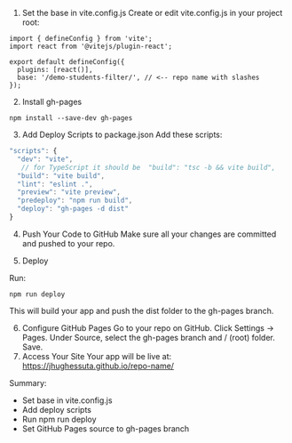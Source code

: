 1. Set the base in vite.config.js
   Create or edit vite.config.js in your project root:

```
import { defineConfig } from 'vite';
import react from '@vitejs/plugin-react';

export default defineConfig({
  plugins: [react()],
  base: '/demo-students-filter/', // <-- repo name with slashes
});
```

2. Install gh-pages

```
npm install --save-dev gh-pages
```

3. Add Deploy Scripts to package.json
   Add these scripts:

```js
"scripts": {
  "dev": "vite",
   // for TypeScript it should be  "build": "tsc -b && vite build",
  "build": "vite build",
  "lint": "eslint .",
  "preview": "vite preview",
  "predeploy": "npm run build",
  "deploy": "gh-pages -d dist"
}
```

4. Push Your Code to GitHub
   Make sure all your changes are committed and pushed to your repo.

5. Deploy

Run:

```
npm run deploy
```

This will build your app and push the dist folder to the gh-pages branch.

6. Configure GitHub Pages
   Go to your repo on GitHub.
   Click Settings → Pages.
   Under Source, select the gh-pages branch and / (root) folder.
   Save.
7. Access Your Site
   Your app will be live at:
   https://jhughessuta.github.io/repo-name/

Summary:

- Set base in vite.config.js
- Add deploy scripts
- Run npm run deploy
- Set GitHub Pages source to gh-pages branch
